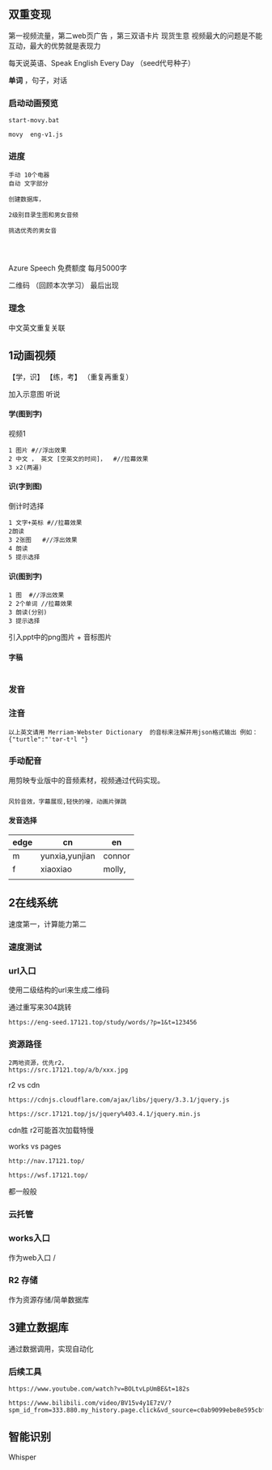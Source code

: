 ## 双重变现

第一视频流量，第二web页广告 ，第三双语卡片
现货生意
视频最大的问题是不能互动，最大的优势就是表现力

每天说英语、Speak English Every Day  （seed代号种子）



**单词** ，句子，对话

### 启动动画预览

```
start-movy.bat

```

```
movy  eng-v1.js
```



### 进度

```
手动 10个电器
自动 文字部分

```

```
创建数据库，

2级别目录生图和男女音频

挑选优秀的男女音




```

Azure Speech 免费额度 每月5000字

二维码 （回顾本次学习）  最后出现

### 理念

中文英文重复关联 

## 1动画视频

 【学，识】 【练，考】 （重复再重复）

加入示意图 听说

#### 学(图到字) 

 视频1

```
1 图片 #//浮出效果
2 中文 ， 英文 [空英文的时间]，  #//拉幕效果
3 x2(两遍)
```

#### 识(字到图)

 倒计时选择 

```
1 文字+英标 #//拉幕效果
2朗读
3 2张图   #//浮出效果
4 朗读
5 提示选择 
```



#### 识(图到字)  

```
1 图  #//浮出效果
2 2个单词 //拉幕效果
3 朗读(分别)
3 提示选择
```



引入ppt中的png图片 + 音标图片



#### 字稿

```

```



### 发音

### 注音

```
以上英文请用 Merriam-Webster Dictionary  的音标来注解并用json格式输出 例如：{"turtle":"ˈtər-tᵊl "}
```







### 手动配音

用剪映专业版中的音频素材，视频通过代码实现。

###  

```风铃效果
风铃音效，字幕展现,轻快的嗖，动画片弹跳
```





#### 发音选择

| edge | cn             | en     |
| ---- | -------------- | ------ |
| m    | yunxia,yunjian | connor |
| f    | xiaoxiao       | molly, |
|      |                |        |

## 2在线系统

速度第一，计算能力第二



### 速度测试

### url入口

使用二级结构的url来生成二维码

通过重写来304跳转

```
https://eng-seed.17121.top/study/words/?p=1&t=123456

```

### 资源路径

```
2两地资源，优先r2，
https://src.17121.top/a/b/xxx.jpg
```





r2 vs  cdn

```
https://cdnjs.cloudflare.com/ajax/libs/jquery/3.3.1/jquery.js

https://scr.17121.top/js/jquery%403.4.1/jquery.min.js
```

cdn胜  r2可能首次加载特慢

works vs pages

```
http://nav.17121.top/

https://wsf.17121.top/
```

都一般般









### 云托管

### works入口

作为web入口 /

### R2 存储

作为资源存储/简单数据库

## 3建立数据库 

通过数据调用，实现自动化









### 后续工具

```
https://www.youtube.com/watch?v=BOLtvLpUmBE&t=182s

https://www.bilibili.com/video/BV15v4y1E7zV/?spm_id_from=333.880.my_history.page.click&vd_source=c0ab9099ebe8e595cbf150bd639f9462

```

## 智能识别

Whisper



